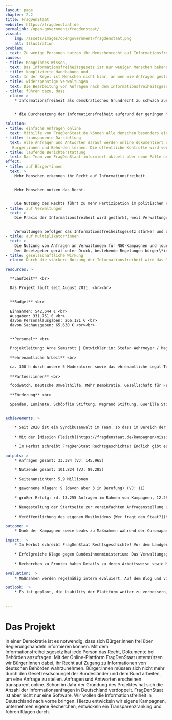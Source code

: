 ```yaml
---
layout: page
chapter: 2.2
title: FragDenStaat
website: https://fragdenstaat.de
permalink: /open-government/fragdenstaat/
visual:
    img: /assets/images/opengovernment/fragdenstaat.png
    alt: Illustration
problem:
- text: Zu wenige Personen nutzen ihr Menschenrecht auf Informationsfreiheit. Wenn Menschenrechte nicht genutzt werden, können sie schneller wieder abgeschafft werden.
causes:
- title: Mangelndes Wissen,
  text: Das Informationsfreiheitsgesetz ist nur wenigen Menschen bekannt.
- title: komplizierte Handhabung und
  text: In der Regel ist Menschen nicht klar, an wen wie Anfragen gestellt werden können und welche Rahmenbedingungen dafür gelten.
- title: widerspenstige Verwaltungen
  text: Die Bearbeitung von Anfragen nach dem Informationsfreiheitsgesetz ist weitgehend unbeliebt. Viele Behörden blockieren aktiv den Zugang zu Informationen.
- title: führen dazu, dass
  claim: >
    * Informationsfreiheit als demokratisches Grundrecht zu schwach ausgeprägt ist.


    * die Durchsetzung der Informationsfreiheit aufgrund der geringen Nutzung zu schwierig ist

solution:
- title: einfache Anfragen online
  text: Mithilfe von FragDenStaat.de können alle Menschen besonders einfach Anfragen an Behörden stellen. Der Ansatz ist niedrigschwellig, zusätzliche Tools gibt es für Journalist\*innen und NGOs.
- title: transparente Darstellung
  text: Alle Anfragen und Antworten darauf werden online dokumentiert und zeigen die Praxis der Informationsfreiheit in Deutschland. Davon können  
   Bürger:innen und Behörden lernen. Die öffentliche Kontrolle wird verstärkt.
- title: laufende Berichterstattung
  text: Das Team von FragDenStaat informiert aktuell über neue Fälle und Klagen und zeigt Erfolge und Probleme der Informationsfreiheit auf.
effect:
- title: auf Bürger*innen
  text: >
    Mehr Menschen erkennen ihr Recht auf Informationsfreiheit.


    Mehr Menschen nutzen das Recht.


    Die Nutzung des Rechts führt zu mehr Partizipation im politischen Prozess.
- title: auf Verwaltungen
  text: >
    Die Praxis der Informationsfreiheit wird gestärkt, weil Verwaltungen anhand der Fälle Informationsfreiheit besser verstehen.


    Verwaltungen befolgen das Informationsfreiheitsgesetz stärker und bei den Mitarbeiter\*innen wird die Akteptanz für Informationsfreiheit gestärkt.
- title: auf Multiplikator*innen
  text: >
    Die Nutzung von Anfragen an Verwaltungen für NGO-Kampagnen und journalistische Projekte wird erhöht.
    Der Gesetzgeber gerät unter Druck, bestehende Regelungen bürger\*innenfreundlicher zu gestalten.
- title: gesellschaftliche Wirkung
  claim: Durch die stärkere Nutzung der Informationsfreiheit wird das Menschenrecht gestärkt.

resources: >

  **Laufzeit** <br>

  Das Projekt läuft seit August 2011. <br><br>
  

  **Budget** <br>

  Einnahmen: 542.644 € <br>
  Ausgaben: 331.751 € <br>
  davon Personalausgaben: 266.121 € <br>
  davon Sachausgaben: 65.630 € <br><br>


  **Personal** <br>

  Projektleitung: Arne Semsrott | Entwickler:in: Stefan Wehrmeyer / Magdalena Noffke | Frontend-Developer: Gregor Weichbrodt | Studentische Hilfskraft & Campaignerin: Lea Pfau | Projektmanagerin: Judith Doleschal | Head of Legal: Phillip Hofmann | Rechtsreferendarin: Layla Ansari / Carina Kremmling | Bundesfreiwilligendienstleistender: Max Kronmüller <br><br>

  **ehrenamtliche Arbeit** <br>

  ca. 300 h durch unsere 5 Moderatoren sowie das ehrenamtliche Legal-Team mit 3 Jurist:innen <br><br> 
  
  **Partner:innen** <br>

  foodwatch, Deutsche Umwelthilfe, Mehr Demokratie, Gesellschaft für Freiheitsrechte, Deutsche Gesellschaft für Informationsfreiheit, Reporter ohne Grenzen, Chaos Computer Club, netzwerk recherche, Access Info, abgeordneten-watch.de <br><br>

  **Förderung** <br>
  
  Spenden, Luminate, Schöpflin Stiftung, Wegrand Stiftung, Guerilla Stiftung, Stiftung Mitarbeit, Digital Freedom Fund, sonstige <br><br>


achievements: > 

    * Seit 2020 ist ein Syndikusanwalt im Team, so dass im Bereich der strategischen Klagen das Tempo deutlich angezogen hat. Es gab 71 laufende Klagen im Bereich Informationsfreiheit. Der Rechtsstreit mit Frontex ist nach wie vor am Laufen. Wir hatten die EU-Grenzagentur Frontex verklagt und vor Gericht verloren. Jetzt will Frontex sichergehen, dass sie nie wieder zur Rechenschaft gezogen wird. Sie stellt ihre Anwaltskosten von 23.700 Euro in Rechnung. Sollte Frontex mit dieser Taktik Erfolg haben, können sich nur noch Unternehmen und Reiche Klagen gegen EU-Behörden leisten – und die kritische Zivilgesellschaft bleibt außen vor. 
    
    * Mit der [Mission Fleisch](https://fragdenstaat.de/kampagnen/mission-fleisch/) geht unsere “Topf Secret”-Partnerschaft mit foodwatch in die nächste Runde: Zusammen scheinen wir ein Licht auf die hygienischen Zustände in der Fleischindustrie, auch wenn Tönnies und Co. sich wehren. Mit [Spekulation abwenden!](https://fragdenstaat.de/kampagnen/abwendungsvereinbarungen/) geben wir Mieter:innen in Berlin Einblicke in Verträge, die ihr Haus und damit ihre Mietrechte betreffen. Mit dem [Klima-Gebäude-Check](https://fragdenstaat.de/kampagnen/klimacheck/) decken wir gemeinsam mit der Deutschen Umwelthilfe auf, was jede einzelne Kommune für den Klimaschutz tut. Wir veröffentlichten zu Beginn der Coronapandemie ein [vertrauliches Strategiepapier](https://fragdenstaat.de/blog/2020/04/01/strategiepapier-des-innenministeriums-corona-szenarien/) des Bundesinnenministerium (BMI), das den Umgang der Bundesregierung mit der Pandemie vorzeichnet. Die Bundesregierung war der Meinung, eine Veröffentlichung könnte „Nachteile für die Bundesrepublik Deutschland“ hervorrufen. Wir glauben, dass das Gegenteil richtig ist. Nur wenn wir alle die Strategien der Regierung kennen, können wir sie kritisch begleiten. Im Sommer hat das Verwaltungsgericht Berlin nach einer Klage von FragDenStaat entschieden, dass das BMI auf Anfrage auch Twitter- Direktnachrichten herausgeben muss. Damit gibt es Klarheit für eine Grundsatzfrage: Wenn Beamte private Kommunikationskanäle wie Twitter und Facebook nutzen, können sie sich damit nicht der Transparenzpflicht entziehen.
    
    * Im Herbst schreibt FragDenStaat Rechtsgeschichte! Endlich gibt es ein [Urteil gegen das Zensurheberrecht](https://fragdenstaat.de/blog/2020/11/12/glyphosat-entscheidung-urheberrecht/): Das Landgericht Köln hat entschieden, dass die Veröffentlichung eines Glyphosat-Gutachtens keine Urheberrechtsverletzung ist. Damit ist der Fall aber noch nicht beendet und geht in die nächste Instanz.

outputs: >
    * Anfragen gesamt: 33.384 (VJ: 145.965)

    * Nutzende gesamt: 101.824 (VJ: 89.285)

    * Seitenansichten: 5,9 Millionen

    * gewonnene Klagen: 9 (davon aber 3 in Berufung) (VJ: 11)
    
    * großer Erfolg: rd. 13.255 Anfragen im Rahmen von Kampagnen, 12.286 neue Nutzer:innen; neue ehrenamtliche Jurist:innen und Moderatoren unterstützen uns zusätzlich tatkräftig
    
    * Neugestaltung der Startseite zur vereinfachten Anfragenstellung und Navigation
    
    * Veröffentlichung des eigenen Musikvideos [Wer fragt den Staat?](https://www.youtube.com/watch?v=R3iev_tLQp0&t=3s)

outcome: >
    * Dank der Kampagnen sowie Leaks zu Maßnahmen während der Coronapandemie konnten neue Zielgruppen für das Thema Informationsfreiheit sensibilisiert werden. Unsere neue Startseite ist ansprechender und übersichtlicher. Gewonnene Klagen haben zu Grundsatzurteilen geführt, insbesondere beim Zensurheberrecht. Nach Veröffentlichung des selbstgedrehten Musikvideos verzeichneten wir erhöhte Spendeneinnahmen. 

impact:  >
    * Im Herbst schreibt FragDenStaat Rechtsgeschichte! Vor dem Landgericht Köln haben wir endlich ein wegweisendes Urteil zum Zensurheberrecht  erreicht. Das Landgericht Köln hat entschieden, dass die Veröffentlichung eines Glyphosat-Gutachtens keine Urheberrechtsverletzung ist. Der Fall geht aber noch in die nächste Instanz. 
    
    * Erfolgreiche Klage gegen Bundesinnenministerium: Das Verwaltungsgericht Berlin hat entschieden, dass auch nicht veraktete Informationen – z. B. Twitter-Direktnachrichten von Ministerien! – dem Informationsfreiheitsgesetz  unterfallen. 
    
    * Recherchen zu Frontex haben Details zu deren Arbeitsweise sowie Menschenrechtsverletzungen aufgedeckt. Es wird zunehmend berichtet. Ein durch Informationsfreiheit transparenter Staat führt zu mehr Partizipation und erhöht die Qualität politischer Prozesse.
    
evaluation:  >
    * Maßnahmen werden regelmäßig intern evaluiert. Auf dem Blog und via Newsletter berichtet FragDenStaat regelmäßig. Die Metriken zur Nutzung von FragDenStaat.de sind jederzeit über Matomo einsehbar.

outlook:  >
    * Es ist geplant, die Usability der Plattform weiter zu verbessern, das neue Design der Anfrageseite zu launchen und weitere Features für NGOs und Journalist:innen zu entwickeln, u.a. sollen die Möglichkeiten zu Klagen ausgebaut und Widersprüche automatisiert werden. Die Darstellung der befreiten Dokumente wird verbessert, sodass sie gut zugänglich sind und sinnvoll miteinander verknüpft werden können. Berichterstattung, Anfragen und Klagen sollen auf hohem Niveau weitergeführt werden. 

    
---
```



# Das Projekt

In einer Demokratie ist es notwendig, dass sich Bürger:innen frei über Regierungshandeln informieren können. Mit dem Informationsfreiheitsgesetz hat jede Person das Recht, Dokumente bei Behörden anzufragen. Mit der Online-Plattform FragDenStaat unterstützen wir Bürger:innen dabei, ihr Recht auf Zugang zu Informationen von deutschen Behörden wahrzunehmen. Bürger:innen müssen sich nicht mehr durch den Gesetzesdschungel der Bundesländer und dem Bund arbeiten, um eine Anfrage zu stellen. Anfragen und Antworten erscheinen transparent online. Schon im Jahr der Gründung des Projektes hat sich die Anzahl der Informationsanfragen in Deutschland verdoppelt. FragDenStaat ist aber nicht nur eine Software. Wir wollen die Informationsfreiheit in Deutschland nach vorne bringen. Hierzu entwickeln wir eigene Kampagnen, unternehmen eigene Recherchen, entwickeln ein Transparenzranking und führen Klagen durch.
